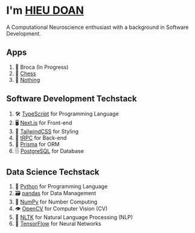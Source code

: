 # I'm [HIEU DOAN](https://hieudoanm.github.io)

A Computational Neuroscience enthusiast with a background in Software Development.

## Apps

1. 💬 Broca (In Progress)
2. 🧠 [Chess](https://hieudoanm.github.io/chess/)
3. 📱 [Nothing](https://hieudoanm.github.io/nothing/)

## Software Development Techstack

1. 🛠️ [TypeScript](https://www.typescriptlang.org/) for Programming Language
2. 🖥️ [Next.js](https://nextjs.org/) for Front-end
3. 💅 [TailwindCSS](https://tailwindcss.com/) for Styling
4. 🚀 [tRPC](https://trpc.io/) for Back-end
5. 🔌 [Prisma](https://www.prisma.io/) for ORM
6. 🗄️ [PostgreSQL](https://www.postgresql.org/) for Database

## Data Science Techstack

1. 🐍 [Python](https://www.python.org/) for Programming Language
2. 🗃️ [pandas](https://pandas.pydata.org/) for Data Management
3. 🧮 [NumPy](https://numpy.org/) for Number Computing
4. 👁️ [OpenCV](https://opencv.org/) for Computer Vision (CV)
5. 💬 [NLTK](https://www.nltk.org/) for Natural Language Processing (NLP)
6. 🧠 [TensorFlow](https://www.tensorflow.org) for Neural Networks

